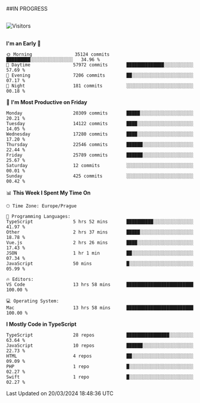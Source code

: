 ##IN PROGRESS
##
![Visitors](https://komarev.com/ghpvc/?username=petrbui&style=for-the-badge&label=Visitors+👀)



##
<!--
[![My GitHub stats](https://github-readme-stats.vercel.app/api?username=petrbui&theme=github_dark)](https://github.com/anuraghazra/github-readme-stats)

[![My wakatime stats](https://github-readme-stats.vercel.app/api/wakatime?username=petrbui&theme=github_dark)](https://github.com/anuraghazra/github-readme-stats)
-->
<!--START_SECTION:waka-->
**I'm an Early 🐤** 

```text
🌞 Morning                35124 commits       █████████░░░░░░░░░░░░░░░░   34.96 % 
🌆 Daytime                57972 commits       ██████████████░░░░░░░░░░░   57.69 % 
🌃 Evening                7206 commits        ██░░░░░░░░░░░░░░░░░░░░░░░   07.17 % 
🌙 Night                  181 commits         ░░░░░░░░░░░░░░░░░░░░░░░░░   00.18 % 
```
📅 **I'm Most Productive on Friday** 

```text
Monday                   20309 commits       █████░░░░░░░░░░░░░░░░░░░░   20.21 % 
Tuesday                  14122 commits       ████░░░░░░░░░░░░░░░░░░░░░   14.05 % 
Wednesday                17280 commits       ████░░░░░░░░░░░░░░░░░░░░░   17.20 % 
Thursday                 22546 commits       ██████░░░░░░░░░░░░░░░░░░░   22.44 % 
Friday                   25789 commits       ██████░░░░░░░░░░░░░░░░░░░   25.67 % 
Saturday                 12 commits          ░░░░░░░░░░░░░░░░░░░░░░░░░   00.01 % 
Sunday                   425 commits         ░░░░░░░░░░░░░░░░░░░░░░░░░   00.42 % 
```


📊 **This Week I Spent My Time On** 

```text
🕑︎ Time Zone: Europe/Prague

💬 Programming Languages: 
TypeScript               5 hrs 52 mins       ██████████░░░░░░░░░░░░░░░   41.97 % 
Other                    2 hrs 37 mins       █████░░░░░░░░░░░░░░░░░░░░   18.78 % 
Vue.js                   2 hrs 26 mins       ████░░░░░░░░░░░░░░░░░░░░░   17.43 % 
JSON                     1 hr 1 min          ██░░░░░░░░░░░░░░░░░░░░░░░   07.34 % 
JavaScript               50 mins             █░░░░░░░░░░░░░░░░░░░░░░░░   05.99 % 

🔥 Editors: 
VS Code                  13 hrs 58 mins      █████████████████████████   100.00 % 

💻 Operating System: 
Mac                      13 hrs 58 mins      █████████████████████████   100.00 % 
```

**I Mostly Code in TypeScript** 

```text
TypeScript               28 repos            ████████████████░░░░░░░░░   63.64 % 
JavaScript               10 repos            ██████░░░░░░░░░░░░░░░░░░░   22.73 % 
HTML                     4 repos             ██░░░░░░░░░░░░░░░░░░░░░░░   09.09 % 
PHP                      1 repo              █░░░░░░░░░░░░░░░░░░░░░░░░   02.27 % 
Swift                    1 repo              █░░░░░░░░░░░░░░░░░░░░░░░░   02.27 % 
```




 Last Updated on 20/03/2024 18:48:36 UTC
<!--END_SECTION:waka-->
